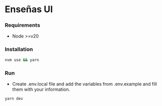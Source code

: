 # Enseñas UI

### Requirements

* Node >=v20

### Installation

```bash
nvm use && yarn
```

### Run

* Create .env.local file and add the variables from .env.example and fill them with your information.

```bash
yarn dev
```




